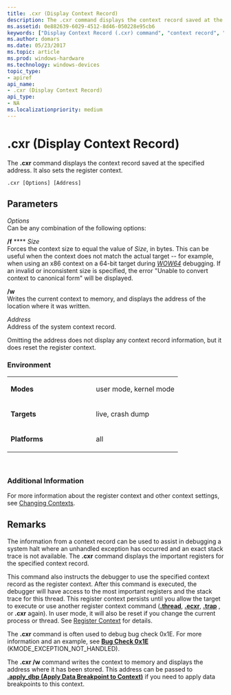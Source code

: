 ```yaml
---
title: .cxr (Display Context Record)
description: The .cxr command displays the context record saved at the specified address. It also sets the register context.
ms.assetid: 0e882639-6029-4512-8d46-050228e95cb6
keywords: ["Display Context Record (.cxr) command", "context record", ".cxr (Display Context Record) Windows Debugging"]
ms.author: domars
ms.date: 05/23/2017
ms.topic: article
ms.prod: windows-hardware
ms.technology: windows-devices
topic_type:
- apiref
api_name:
- .cxr (Display Context Record)
api_type:
- NA
ms.localizationpriority: medium
---
```


# .cxr (Display Context Record)


The **.cxr** command displays the context record saved at the specified address. It also sets the register context.

```
.cxr [Options] [Address]  
```

## <span id="ddk_meta_display_context_record_dbg"></span><span id="DDK_META_DISPLAY_CONTEXT_RECORD_DBG"></span>Parameters


<span id="_______Options______"></span><span id="_______options______"></span><span id="_______OPTIONS______"></span> *Options*   
Can be any combination of the following options:

<span id="_f_Size"></span><span id="_f_size"></span><span id="_F_SIZE"></span>**/f** **** *Size*  
Forces the context size to equal the value of *Size*, in bytes. This can be useful when the context does not match the actual target -- for example, when using an x86 context on a 64-bit target during [*WOW64*](https://msdn.microsoft.com/library/windows/hardware/ff556347#wdkgloss-wow64) debugging. If an invalid or inconsistent size is specified, the error "Unable to convert context to canonical form" will be displayed.

<span id="_w"></span><span id="_W"></span>**/w**  
Writes the current context to memory, and displays the address of the location where it was written.

<span id="_______Address______"></span><span id="_______address______"></span><span id="_______ADDRESS______"></span> *Address*   
Address of the system context record.

Omitting the address does not display any context record information, but it does reset the register context.

### <span id="Environment"></span><span id="environment"></span><span id="ENVIRONMENT"></span>Environment

<table>
<colgroup>
<col width="50%" />
<col width="50%" />
</colgroup>
<tbody>
<tr class="odd">
<td align="left"><p><strong>Modes</strong></p></td>
<td align="left"><p>user mode, kernel mode</p></td>
</tr>
<tr class="even">
<td align="left"><p><strong>Targets</strong></p></td>
<td align="left"><p>live, crash dump</p></td>
</tr>
<tr class="odd">
<td align="left"><p><strong>Platforms</strong></p></td>
<td align="left"><p>all</p></td>
</tr>
</tbody>
</table>

 

### <span id="Additional_Information"></span><span id="additional_information"></span><span id="ADDITIONAL_INFORMATION"></span>Additional Information

For more information about the register context and other context settings, see [Changing Contexts](changing-contexts.md).

Remarks
-------

The information from a context record can be used to assist in debugging a system halt where an unhandled exception has occurred and an exact stack trace is not available. The **.cxr** command displays the important registers for the specified context record.

This command also instructs the debugger to use the specified context record as the register context. After this command is executed, the debugger will have access to the most important registers and the stack trace for this thread. This register context persists until you allow the target to execute or use another register context command ([**.thread**](-thread--set-register-context-.md), [**.ecxr**](-ecxr--display-exception-context-record-.md), [**.trap**](-trap--display-trap-frame-.md) , or **.cxr** again). In user mode, it will also be reset if you change the current process or thread. See [Register Context](changing-contexts.md#register-context) for details.

The **.cxr** command is often used to debug bug check 0x1E. For more information and an example, see [**Bug Check 0x1E**](bug-check-0x1e--kmode-exception-not-handled.md) (KMODE\_EXCEPTION\_NOT\_HANDLED).

The **.cxr /w** command writes the context to memory and displays the address where it has been stored. This address can be passed to [**.apply\_dbp (Apply Data Breakpoint to Context)**](-apply-dbp--apply-data-breakpoint-to-context-.md) if you need to apply data breakpoints to this context.

 

 





